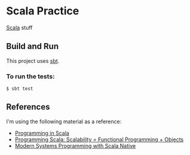 # Scala Practice

[Scala](https://www.scala-lang.org/) stuff

## Build and Run

This project uses [sbt](https://www.scala-sbt.org/). 

### To run the tests:

```
$ sbt test
```

## References

I'm using the following material as a reference:

- [Programming in Scala](https://www.artima.com/shop/programming_in_scala_5ed)
- [Programming Scala: Scalability = Functional Programming + Objects](https://www.oreilly.com/library/view/programming-scala-3rd/9781492077886/)
- [Modern Systems Programming with Scala Native](https://pragprog.com/titles/rwscala/modern-systems-programming-with-scala-native/)
